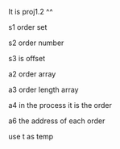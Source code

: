 It is proj1.2 ^^

s1 order set

s2 order number

s3 is offset

a2 order array

a3 order length array

a4 in the process it is the order

a6 the address of each order

use t as temp